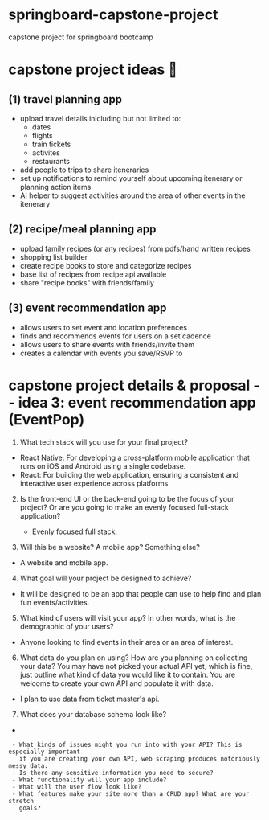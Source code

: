 # springboard-capstone-project

capstone project for springboard bootcamp

# capstone project ideas 💭

## (1) travel planning app

-    upload travel details inlcluding but not limited to:
     -    dates
     -    flights
     -    train tickets
     -    activites
     -    restaurants
-    add people to trips to share iteneraries
-    set up notifications to remind yourself about upcoming itenerary or planning action items
-    AI helper to suggest activities around the area of other events in the itenerary

## (2) recipe/meal planning app

-    upload family recipes (or any recipes) from pdfs/hand written recipes
-    shopping list builder
-    create recipe books to store and categorize recipes
-    base list of recipes from recipe api available
-    share "recipe books" with friends/family

## (3) event recommendation app

-    allows users to set event and location preferences
-    finds and recommends events for users on a set cadence
-    allows users to share events with friends/invite them
-    creates a calendar with events you save/RSVP to

# capstone project details & proposal -- idea 3: event recommendation app (EventPop)

1. What tech stack will you use for your final project?

-    React Native: For developing a cross-platform mobile application that runs on
     iOS and Android using a single codebase.
-    React: For building the web application, ensuring a consistent and interactive
     user experience across platforms.

2. Is the front-end UI or the back-end going to be the focus of your project? Or are
   you going to make an evenly focused full-stack application?

     - Evenly focused full stack.

3. Will this be a website? A mobile app? Something else?

-    A website and mobile app.

4. What goal will your project be designed to achieve?

-    It will be designed to be an app that people can use to help find and plan fun events/activities.

5. What kind of users will visit your app? In other words, what is the demographic of
   your users?

-    Anyone looking to find events in their area or an area of interest.

6. What data do you plan on using? How are you planning on collecting your data?
   You may have not picked your actual API yet, which is fine, just outline what kind
   of data you would like it to contain. You are welcome to create your own API and
   populate it with data.

-    I plan to use data from ticket master's api.

7. What does your database schema look like?

- 

     - What kinds of issues might you run into with your API? This is especially important
       if you are creating your own API, web scraping produces notoriously messy data.
     - Is there any sensitive information you need to secure?
     - What functionality will your app include?
     - What will the user flow look like?
     - What features make your site more than a CRUD app? What are your stretch
       goals?
